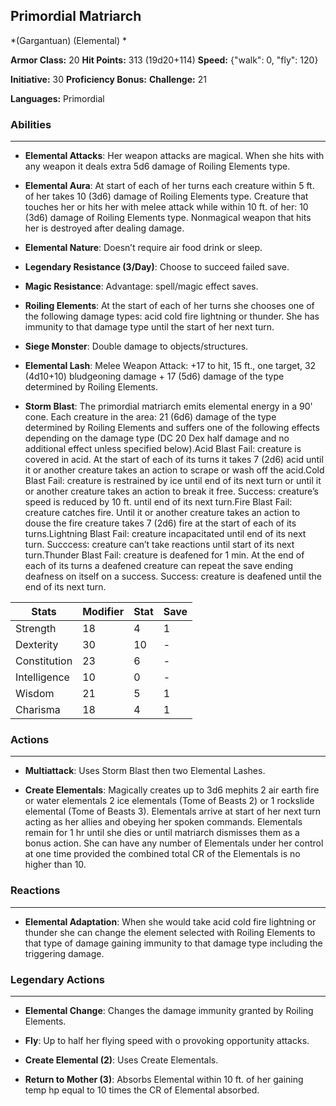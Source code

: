 ## Primordial Matriarch
*(Gargantuan) (Elemental) *

**Armor Class:** 20
**Hit Points:** 313 (19d20+114)
**Speed:** {"walk": 0, "fly": 120}

**Initiative:** 30
**Proficiency Bonus:**
**Challenge:** 21

**Languages:** Primordial

### Abilities
 --- 
- **Elemental Attacks**: Her weapon attacks are magical. When she hits with any weapon it deals extra 5d6 damage of Roiling Elements type.

- **Elemental Aura**: At start of each of her turns each creature within 5 ft. of her takes 10 (3d6) damage of Roiling Elements type. Creature that touches her or hits her with melee attack while within 10 ft. of her: 10 (3d6) damage of Roiling Elements type. Nonmagical weapon that hits her is destroyed after dealing damage.

- **Elemental Nature**: Doesn’t require air food drink or sleep.

- **Legendary Resistance (3/Day)**: Choose to succeed failed save.

- **Magic Resistance**: Advantage: spell/magic effect saves.

- **Roiling Elements**: At the start of each of her turns she chooses one of the following damage types: acid cold fire lightning or thunder. She has immunity to that damage type until the start of her next turn.

- **Siege Monster**: Double damage to objects/structures.

- **Elemental Lash**: Melee Weapon Attack: +17 to hit, 15 ft., one target, 32 (4d10+10) bludgeoning damage + 17 (5d6) damage of the type determined by Roiling Elements.

- **Storm Blast**: The primordial matriarch emits elemental energy in a 90' cone. Each creature in the area: 21 (6d6) damage of the type determined by Roiling Elements and suffers one of the following effects depending on the damage type (DC 20 Dex half damage and no additional effect unless specified below).Acid Blast Fail: creature is covered in acid. At the start of each of its turns it takes 7 (2d6) acid until it or another creature takes an action to scrape or wash off the acid.Cold Blast Fail: creature is restrained by ice until end of its next turn or until it or another creature takes an action to break it free. Success: creature’s speed is reduced by 10 ft. until end of its next turn.Fire Blast Fail: creature catches fire. Until it or another creature takes an action to douse the fire creature takes 7 (2d6) fire at the start of each of its turns.Lightning Blast Fail: creature incapacitated until end of its next turn. Succcess: creature can’t take reactions until start of its next turn.Thunder Blast Fail: creature is deafened for 1 min. At the end of each of its turns a deafened creature can repeat the save ending deafness on itself on a success. Success: creature is deafened until the end of its next turn.



| Stats | Modifier | Stat | Save
| ---- | ---- | ---- | ---- |
| Strength | 18 | 4 | 1 |
| Dexterity | 30 | 10 | - |
| Constitution | 23 | 6 | - |
| Intelligence | 10 | 0 | - |
| Wisdom | 21 | 5 | 1 |
| Charisma | 18 | 4 | 1 |

### Actions
 --- 
- **Multiattack**: Uses Storm Blast then two Elemental Lashes.

- **Create Elementals**: Magically creates up to 3d6 mephits 2 air earth fire or water elementals 2 ice elementals (Tome of Beasts 2) or 1 rockslide elemental (Tome of Beasts 3). Elementals arrive at start of her next turn acting as her allies and obeying her spoken commands. Elementals remain for 1 hr until she dies or until matriarch dismisses them as a bonus action. She can have any number of Elementals under her control at one time provided the combined total CR of the Elementals is no higher than 10.

### Reactions
 --- 
- **Elemental Adaptation**: When she would take acid cold fire lightning or thunder she can change the element selected with Roiling Elements to that type of damage gaining immunity to that damage type including the triggering damage.

### Legendary Actions
 --- 
- **Elemental Change**: Changes the damage immunity granted by Roiling Elements.

- **Fly**: Up to half her flying speed with o provoking opportunity attacks.

- **Create Elemental (2)**: Uses Create Elementals.

- **Return to Mother (3)**: Absorbs Elemental within 10 ft. of her gaining temp hp equal to 10 times the CR of Elemental absorbed.

